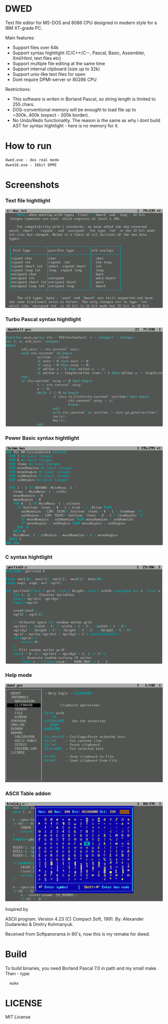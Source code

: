 # DWED

Text file editor for MS-DOS and 8086 CPU designed in modern style for a IBM XT-grade PC.

Main features:

* Support files over 64k
* Support syntax hightlight (C/C++/C--, Pascal, Basic, Assembler, Xml/Html, text files etc)
* Support multiple file editing at the same time
* Support internal clipboard (size up to 32k)
* Support unix-like text files for open
* Dont require DPMI-server or 80286 CPU

Restrictions:

* This software is writen in Borland Pascal, so string length is limited to 255 chars.
* DOS-conventional memory will be enought to load file up to ~300k..400k (expect - 300k border).
* No Undo/Redo functionality. The reason is the same as why i dont build AST for syntax hightlight - here is no memory for it.

# How to run

	dwed.exe - dos real mode
	dwed16.exe - 16bit DPMI

# Screenshots

### Text file hightlight
![Image Screenshot - Txt syntax hightlighjt](https://github.com/DosWorld/dwed/raw/main/DWED-TXT.PNG)

### Turbo Pascal syntax hightlight
![Image Screenshot - Pascal syntax hightlighjt](https://github.com/DosWorld/dwed/raw/main/DWED-PAS.PNG)

### Power Basic syntax hightlight
![Image Screenshot - Basic syntax hightlighjt](https://github.com/DosWorld/dwed/raw/main/DWED-BAS.PNG)

### C syntax hightlight
![Image Screenshot - C syntax hightlighjt](https://github.com/DosWorld/dwed/raw/main/DWED-C.PNG)

### Help mode
![Image Screenshot - C syntax hightlighjt](https://github.com/DosWorld/dwed/raw/main/DWED-HLP.PNG)

### ASCII Table addon
![Image ASCII Table addon](https://github.com/DosWorld/dwed/raw/main/DWED-ASC.PNG)

Inspired by

ASCII program. Version 4.23 (C) Compact Soft, 1991.
By: Alexander Dudarenko & Dmitry Kohmanyuk.

Received from Softpanorama in 90's, now this is my remake for dwed.
# Build

To build binaries, you need Borland Pascal 7.0 in path and my small make. Then - type

      make

# LICENSE

MIT License
